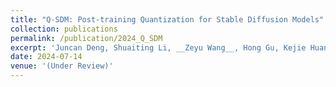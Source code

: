```yaml
---
title: "Q-SDM: Post-training Quantization for Stable Diffusion Models"
collection: publications
permalink: /publication/2024_Q_SDM
excerpt: 'Juncan Deng, Shuaiting Li, __Zeyu Wang__, Hong Gu, Kejie Huang'
date: 2024-07-14
venue: '(Under Review)'
---
```

